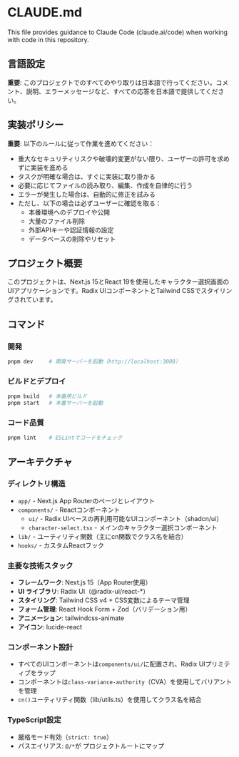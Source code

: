# CLAUDE.md

This file provides guidance to Claude Code (claude.ai/code) when working with code in this repository.

## 言語設定
**重要**: このプロジェクトでのすべてのやり取りは日本語で行ってください。コメント、説明、エラーメッセージなど、すべての応答を日本語で提供してください。

## 実装ポリシー
**重要**: 以下のルールに従って作業を進めてください：
- 重大なセキュリティリスクや破壊的変更がない限り、ユーザーの許可を求めずに実装を進める
- タスクが明確な場合は、すぐに実装に取り掛かる
- 必要に応じてファイルの読み取り、編集、作成を自律的に行う
- エラーが発生した場合は、自動的に修正を試みる
- ただし、以下の場合は必ずユーザーに確認を取る：
  - 本番環境へのデプロイや公開
  - 大量のファイル削除
  - 外部APIキーや認証情報の設定
  - データベースの削除やリセット

## プロジェクト概要
このプロジェクトは、Next.js 15とReact 19を使用したキャラクター選択画面のUIアプリケーションです。Radix UIコンポーネントとTailwind CSSでスタイリングされています。

## コマンド

### 開発
```bash
pnpm dev     # 開発サーバーを起動（http://localhost:3000）
```

### ビルドとデプロイ
```bash
pnpm build   # 本番用ビルド
pnpm start   # 本番サーバーを起動
```

### コード品質
```bash
pnpm lint    # ESLintでコードをチェック
```

## アーキテクチャ

### ディレクトリ構造
- `app/` - Next.js App Routerのページとレイアウト
- `components/` - Reactコンポーネント
  - `ui/` - Radix UIベースの再利用可能なUIコンポーネント（shadcn/ui）
  - `character-select.tsx` - メインのキャラクター選択コンポーネント
- `lib/` - ユーティリティ関数（主にcn関数でクラス名を結合）
- `hooks/` - カスタムReactフック

### 主要な技術スタック
- **フレームワーク**: Next.js 15（App Router使用）
- **UI ライブラリ**: Radix UI（@radix-ui/react-*）
- **スタイリング**: Tailwind CSS v4 + CSS変数によるテーマ管理
- **フォーム管理**: React Hook Form + Zod（バリデーション用）
- **アニメーション**: tailwindcss-animate
- **アイコン**: lucide-react

### コンポーネント設計
- すべてのUIコンポーネントは`components/ui/`に配置され、Radix UIプリミティブをラップ
- コンポーネントは`class-variance-authority`（CVA）を使用してバリアントを管理
- `cn()`ユーティリティ関数（lib/utils.ts）を使用してクラス名を結合

### TypeScript設定
- 厳格モード有効（`strict: true`）
- パスエイリアス: `@/*`が プロジェクトルートにマップ